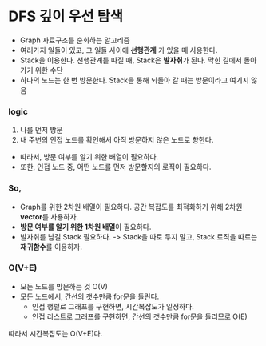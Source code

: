 # DFS 깊이 우선 탐색

- Graph 자료구조를 순회하는 알고리즘
- 여러가지 일들이 있고, 그 일들 사이에 **선행관계** 가 있을 때 사용한다.
- Stack을 이용한다. 선행관계를 따질 때, Stack은 **발자취**가 된다. 막힌 길에서 돌아가기 위한 수단
- 하나의 노드는 한 번 방문한다. Stack을 통해 되돌아 갈 때는 방문이라고 여기지 않음

### logic

1. 나를 먼저 방문
2. 내 주변의 인접 노드를 확인해서 아직 방문하지 않은 노드로 향한다.

- 따라서, 방문 여부를 알기 위한 배열이 필요하다.
- 또한, 인접 노드 중, 어떤 노드를 먼저 방문할지의 로직이 필요하다.

### So,

- Graph를 위한 2차원 배열이 필요하다. 공간 복잡도를 최적화하기 위해 2차원 **vector**를 사용하자.
- **방문 여부를 알기 위한 1차원 배열**이 필요하다.
- 발자취를 남길 Stack 필요하다. -> Stack을 따로 두지 말고, Stack 로직을 따르는 **재귀함수**를 이용하자.

### O(V+E)

- 모든 노드를 방문하는 것 O(V)
- 모든 노드에서, 간선의 갯수만큼 for문을 돌린다.
  - 인접 행렬로 그래프를 구현하면, 시간복잡도가 일정하다.
  - 인접 리스트로 그래프를 구현하면, 간선의 갯수만큼 for문을 돌리므로 O(E)

따라서 시간복잡도는 O(V+E)다.
